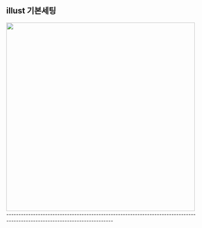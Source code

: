 ## illust 기본세팅

<img src="https://user-images.githubusercontent.com/129706762/230839747-f983ec68-0301-402b-9002-e6884464bd7f.png" width="500">
--------------------------------------------------------------------------------------------------------------------------
